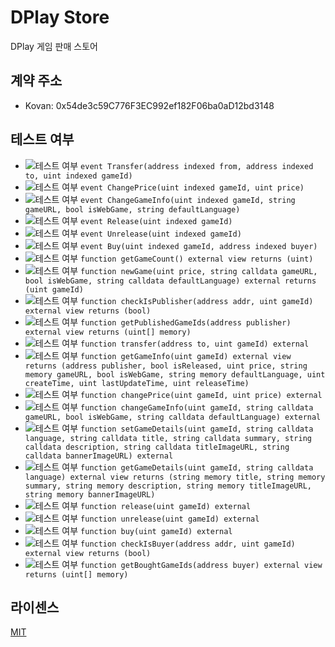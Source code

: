 # DPlay Store
DPlay 게임 판매 스토어

## 계약 주소
- Kovan: 0x54de3c59C776F3EC992ef182F06ba0aD12bd3148

## 테스트 여부
- ![테스트 여부](https://img.shields.io/badge/테스트%20여부-no-red.svg) `event Transfer(address indexed from, address indexed to, uint indexed gameId)`
- ![테스트 여부](https://img.shields.io/badge/테스트%20여부-yes-brightgreen.svg) `event ChangePrice(uint indexed gameId, uint price)`
- ![테스트 여부](https://img.shields.io/badge/테스트%20여부-yes-brightgreen.svg) `event ChangeGameInfo(uint indexed gameId, string gameURL, bool isWebGame, string defaultLanguage)`
- ![테스트 여부](https://img.shields.io/badge/테스트%20여부-yes-brightgreen.svg) `event Release(uint indexed gameId)`
- ![테스트 여부](https://img.shields.io/badge/테스트%20여부-yes-brightgreen.svg) `event Unrelease(uint indexed gameId)`
- ![테스트 여부](https://img.shields.io/badge/테스트%20여부-yes-brightgreen.svg) `event Buy(uint indexed gameId, address indexed buyer)`
- ![테스트 여부](https://img.shields.io/badge/테스트%20여부-yes-brightgreen.svg) `function getGameCount() external view returns (uint)`
- ![테스트 여부](https://img.shields.io/badge/테스트%20여부-yes-brightgreen.svg) `function newGame(uint price, string calldata gameURL, bool isWebGame, string calldata defaultLanguage) external returns (uint gameId)`
- ![테스트 여부](https://img.shields.io/badge/테스트%20여부-yes-brightgreen.svg) `function checkIsPublisher(address addr, uint gameId) external view returns (bool)`
- ![테스트 여부](https://img.shields.io/badge/테스트%20여부-yes-brightgreen.svg) `function getPublishedGameIds(address publisher) external view returns (uint[] memory)`
- ![테스트 여부](https://img.shields.io/badge/테스트%20여부-yes-brightgreen.svg) `function transfer(address to, uint gameId) external`
- ![테스트 여부](https://img.shields.io/badge/테스트%20여부-yes-brightgreen.svg) `function getGameInfo(uint gameId) external view returns (address publisher, bool isReleased, uint price, string memory gameURL, bool isWebGame, string memory defaultLanguage, uint createTime, uint lastUpdateTime, uint releaseTime)`
- ![테스트 여부](https://img.shields.io/badge/테스트%20여부-yes-brightgreen.svg) `function changePrice(uint gameId, uint price) external`
- ![테스트 여부](https://img.shields.io/badge/테스트%20여부-yes-brightgreen.svg) `function changeGameInfo(uint gameId, string calldata gameURL, bool isWebGame, string calldata defaultLanguage) external`
- ![테스트 여부](https://img.shields.io/badge/테스트%20여부-yes-brightgreen.svg) `function setGameDetails(uint gameId, string calldata language, string calldata title, string calldata summary, string calldata description, string calldata titleImageURL, string calldata bannerImageURL) external`
- ![테스트 여부](https://img.shields.io/badge/테스트%20여부-yes-brightgreen.svg) `function getGameDetails(uint gameId, string calldata language) external view returns (string memory title, string memory summary, string memory description, string memory titleImageURL, string memory bannerImageURL)`
- ![테스트 여부](https://img.shields.io/badge/테스트%20여부-yes-brightgreen.svg) `function release(uint gameId) external`
- ![테스트 여부](https://img.shields.io/badge/테스트%20여부-yes-brightgreen.svg) `function unrelease(uint gameId) external`
- ![테스트 여부](https://img.shields.io/badge/테스트%20여부-yes-brightgreen.svg) `function buy(uint gameId) external`
- ![테스트 여부](https://img.shields.io/badge/테스트%20여부-yes-brightgreen.svg) `function checkIsBuyer(address addr, uint gameId) external view returns (bool)`
- ![테스트 여부](https://img.shields.io/badge/테스트%20여부-yes-brightgreen.svg) `function getBoughtGameIds(address buyer) external view returns (uint[] memory)`

## 라이센스
[MIT](LICENSE)